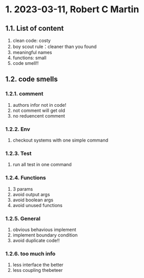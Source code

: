 # 1. 2023-03-11, Robert C Martin

## 1.1. List of content
1. clean code: costy
2. boy scout rule：cleaner than you found
3. meaningful names
4. functions: small
5. code smell!!

## 1.2. code smells
### 1.2.1. comment
1. authors infor not in code!
2. not comment will get old
3. no reduencent comment
   
### 1.2.2. Env
1. checkout systems with one simple command

### 1.2.3. Test 
1. run all test in one command

### 1.2.4. Functions
1. 3 params
2. avoid output args
3. avoid boolean args
4. avoid unused functions

### 1.2.5. General
1. obvious behavious implement
2. implement boundary condition
3. avoid duplicate code!!

### 1.2.6. too much info
1. less interface the better
2. less coupling thebeteer
